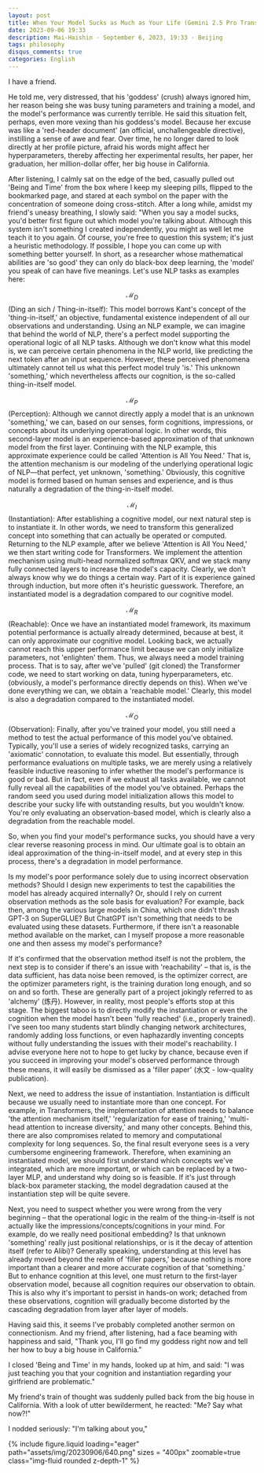 ```yaml
---
layout: post
title: When Your Model Sucks as Much as Your Life (Gemini 2.5 Pro Translated Version)
date: 2023-09-06 19:33
description: Mai-Haishin · September 6, 2023, 19:33 · Beijing
tags: philosophy
disqus_comments: true
categories: English
---
```


I have a friend.

He told me, very distressed, that his 'goddess' (crush) always ignored him, her reason being she was busy tuning parameters and training a model, and the model's performance was currently terrible. He said this situation felt, perhaps, even more vexing than his goddess's model. Because her excuse was like a 'red-header document' (an official, unchallengeable directive), instilling a sense of awe and fear. Over time, he no longer dared to look directly at her profile picture, afraid his words might affect her hyperparameters, thereby affecting her experimental results, her paper, her graduation, her million-dollar offer, her big house in California.

After listening, I calmly sat on the edge of the bed, casually pulled out 'Being and Time' from the box where I keep my sleeping pills, flipped to the bookmarked page, and stared at each symbol on the paper with the concentration of someone doing cross-stitch. After a long while, amidst my friend's uneasy breathing, I slowly said: "When you say a model sucks, you'd better first figure out which model you're talking about. Although this system isn't something I created independently, you might as well let me teach it to you again. Of course, you're free to question this system; it's just a heuristic methodology. If possible, I hope you can come up with something better yourself. In short, as a researcher whose mathematical abilities are 'so good' they can only do black-box deep learning, the 'model' you speak of can have five meanings. Let's use NLP tasks as examples here:

$$ \mathcal{M}_D $$ (Ding an sich / Thing-in-itself): This model borrows Kant's concept of the 'thing-in-itself,' an objective, fundamental existence independent of all our observations and understanding. Using an NLP example, we can imagine that behind the world of NLP, there's a perfect model supporting the operational logic of all NLP tasks. Although we don't know what this model is, we can perceive certain phenomena in the NLP world, like predicting the next token after an input sequence. However, these perceived phenomena ultimately cannot tell us what this perfect model truly 'is.' This unknown 'something,' which nevertheless affects our cognition, is the so-called thing-in-itself model.

$$ \mathcal{M}_P $$ (Perception): Although we cannot directly apply a model that is an unknown 'something,' we can, based on our senses, form cognitions, impressions, or concepts about its underlying operational logic. In other words, this second-layer model is an experience-based approximation of that unknown model from the first layer. Continuing with the NLP example, this approximate experience could be called 'Attention is All You Need.' That is, the attention mechanism is our modeling of the underlying operational logic of NLP—that perfect, yet unknown, 'something.' Obviously, this cognitive model is formed based on human senses and experience, and is thus naturally a degradation of the thing-in-itself model.

$$ \mathcal{M}_I $$ (Instantiation): After establishing a cognitive model, our next natural step is to instantiate it. In other words, we need to transform this generalized concept into something that can actually be operated or computed. Returning to the NLP example, after we believe 'Attention is All You Need,' we then start writing code for Transformers. We implement the attention mechanism using multi-head normalized softmax QKV, and we stack many fully connected layers to increase the model's capacity. Clearly, we don't always know why we do things a certain way. Part of it is experience gained through induction, but more often it's heuristic guesswork. Therefore, an instantiated model is a degradation compared to our cognitive model.

$$ \mathcal{M}_R $$ (Reachable): Once we have an instantiated model framework, its maximum potential performance is actually already determined, because at best, it can only approximate our cognitive model. Looking back, we actually cannot reach this upper performance limit because we can only initialize parameters, not 'enlighten' them. Thus, we always need a model training process. That is to say, after we've 'pulled' (git cloned) the Transformer code, we need to start working on data, tuning hyperparameters, etc. (obviously, a model's performance directly depends on this). When we've done everything we can, we obtain a 'reachable model.' Clearly, this model is also a degradation compared to the instantiated model.

$$ \mathcal{M}_O $$ (Observation): Finally, after you've trained your model, you still need a method to test the actual performance of this model you've obtained. Typically, you'll use a series of widely recognized tasks, carrying an 'axiomatic' connotation, to evaluate this model. But essentially, through performance evaluations on multiple tasks, we are merely using a relatively feasible inductive reasoning to infer whether the model's performance is good or bad. But in fact, even if we exhaust all tasks available, we cannot fully reveal all the capabilities of the model you've obtained. Perhaps the random seed you used during model initialization allows this model to describe your sucky life with outstanding results, but you wouldn't know. You're only evaluating an observation-based model, which is clearly also a degradation from the reachable model.

So, when you find your model's performance sucks, you should have a very clear reverse reasoning process in mind. Our ultimate goal is to obtain an ideal approximation of the thing-in-itself model, and at every step in this process, there's a degradation in model performance.

Is my model's poor performance solely due to using incorrect observation methods? Should I design new experiments to test the capabilities the model has already acquired internally? Or, should I rely on current observation methods as the sole basis for evaluation? For example, back then, among the various large models in China, which one didn't thrash GPT-3 on SuperGLUE? But ChatGPT isn't something that needs to be evaluated using these datasets. Furthermore, if there isn't a reasonable method available on the market, can I myself propose a more reasonable one and then assess my model's performance?

If it's confirmed that the observation method itself is not the problem, the next step is to consider if there's an issue with 'reachability' – that is, is the data sufficient, has data noise been removed, is the optimizer correct, are the optimizer parameters right, is the training duration long enough, and so on and so forth. These are generally part of a project jokingly referred to as 'alchemy' (炼丹). However, in reality, most people's efforts stop at this stage. The biggest taboo is to directly modify the instantiation or even the cognition when the model hasn't been 'fully reached' (i.e., properly trained). I've seen too many students start blindly changing network architectures, randomly adding loss functions, or even haphazardly inventing concepts without fully understanding the issues with their model's reachability. I advise everyone here not to hope to get lucky by chance, because even if you succeed in improving your model's observed performance through these means, it will easily be dismissed as a 'filler paper' (水文 - low-quality publication).

Next, we need to address the issue of instantiation. Instantiation is difficult because we usually need to instantiate more than one concept. For example, in Transformers, the implementation of attention needs to balance 'the attention mechanism itself,' 'regularization for ease of training,' 'multi-head attention to increase diversity,' and many other concepts. Behind this, there are also compromises related to memory and computational complexity for long sequences. So, the final result everyone sees is a very cumbersome engineering framework. Therefore, when examining an instantiated model, we should first understand which concepts we've integrated, which are more important, or which can be replaced by a two-layer MLP, and understand why doing so is feasible. If it's just through black-box parameter stacking, the model degradation caused at the instantiation step will be quite severe.

Next, you need to suspect whether you were wrong from the very beginning – that the operational logic in the realm of the thing-in-itself is not actually like the impressions/concepts/cognitions in your mind. For example, do we really need positional embedding? Is that unknown 'something' really just positional relationships, or is it the decay of attention itself (refer to Alibi)? Generally speaking, understanding at this level has already moved beyond the realm of 'filler papers,' because nothing is more important than a clearer and more accurate cognition of that 'something.' But to enhance cognition at this level, one must return to the first-layer observation model, because all cognition requires our observation to obtain. This is also why it's important to persist in hands-on work; detached from these observations, cognition will gradually become distorted by the cascading degradation from layer after layer of models.

Having said this, it seems I've probably completed another sermon on connectionism. And my friend, after listening, had a face beaming with happiness and said, "Thank you, I'll go find my goddess right now and tell her how to buy a big house in California."

I closed 'Being and Time' in my hands, looked up at him, and said: "I was just teaching you that your cognition and instantiation regarding your girlfriend are problematic."

My friend's train of thought was suddenly pulled back from the big house in California. With a look of utter bewilderment, he reacted: "Me? Say what now?!"

I nodded seriously: "I'm talking about you,"

{% include figure.liquid loading="eager" path="assets/img/20230906/640.png" sizes = "400px" zoomable=true class="img-fluid rounded z-depth-1" %}